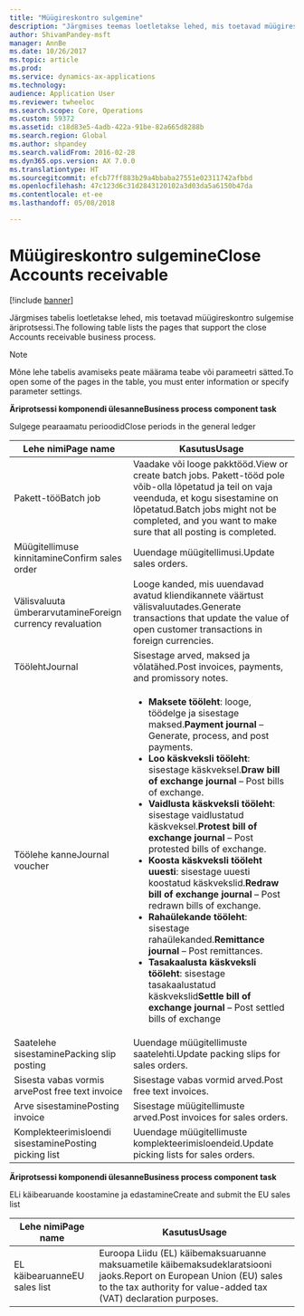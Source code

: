 ```yaml
---
title: "Müügireskontro sulgemine"
description: "Järgmises teemas loetletakse lehed, mis toetavad müügireskontro sulgemise äriprotsessi."
author: ShivamPandey-msft
manager: AnnBe
ms.date: 10/26/2017
ms.topic: article
ms.prod: 
ms.service: dynamics-ax-applications
ms.technology: 
audience: Application User
ms.reviewer: twheeloc
ms.search.scope: Core, Operations
ms.custom: 59372
ms.assetid: c18d83e5-4adb-422a-91be-82a665d8288b
ms.search.region: Global
ms.author: shpandey
ms.search.validFrom: 2016-02-28
ms.dyn365.ops.version: AX 7.0.0
ms.translationtype: HT
ms.sourcegitcommit: efcb77ff883b29a4bbaba27551e02311742afbbd
ms.openlocfilehash: 47c123d6c31d2843120102a3d03da5a6150b47da
ms.contentlocale: et-ee
ms.lasthandoff: 05/08/2018

---
```


# <a name="close-accounts-receivable"></a><span data-ttu-id="67e5a-103">Müügireskontro sulgemine</span><span class="sxs-lookup"><span data-stu-id="67e5a-103">Close Accounts receivable</span></span>

[!include [banner](../includes/banner.md)]

<span data-ttu-id="67e5a-104">Järgmises tabelis loetletakse lehed, mis toetavad müügireskontro sulgemise äriprotsessi.</span><span class="sxs-lookup"><span data-stu-id="67e5a-104">The following table lists the pages that support the close Accounts receivable business process.</span></span>

> [!NOTE] 
> <span data-ttu-id="67e5a-105">Mõne lehe tabelis avamiseks peate määrama teabe või parameetri sätted.</span><span class="sxs-lookup"><span data-stu-id="67e5a-105">To open some of the pages in the table, you must enter information or specify parameter settings.</span></span>

<span data-ttu-id="67e5a-106">**Äriprotsessi komponendi ülesanne**</span><span class="sxs-lookup"><span data-stu-id="67e5a-106">**Business process component task**</span></span>                   

<span data-ttu-id="67e5a-107">Sulgege pearaamatu perioodid</span><span class="sxs-lookup"><span data-stu-id="67e5a-107">Close periods in the general ledger</span></span>

| <span data-ttu-id="67e5a-108">Lehe nimi</span><span class="sxs-lookup"><span data-stu-id="67e5a-108">Page name</span></span>                            | <span data-ttu-id="67e5a-109">Kasutus</span><span class="sxs-lookup"><span data-stu-id="67e5a-109">Usage</span></span>                                                                                      |
|--------------------------------------|--------------------------------------------------------------------------------------------|
|<span data-ttu-id="67e5a-110">Pakett-töö</span><span class="sxs-lookup"><span data-stu-id="67e5a-110">Batch job</span></span>                             | <span data-ttu-id="67e5a-111">Vaadake või looge pakktööd.</span><span class="sxs-lookup"><span data-stu-id="67e5a-111">View or create batch jobs.</span></span> <span data-ttu-id="67e5a-112">Pakett-tööd pole võib-olla lõpetatud ja teil on vaja veenduda, et kogu sisestamine on lõpetatud.</span><span class="sxs-lookup"><span data-stu-id="67e5a-112">Batch jobs might not be completed, and you want to make sure that all posting is completed.</span></span>                                                                                                               |
|<span data-ttu-id="67e5a-113">Müügitellimuse kinnitamine</span><span class="sxs-lookup"><span data-stu-id="67e5a-113">Confirm sales order</span></span>                   | <span data-ttu-id="67e5a-114">Uuendage müügitellimusi.</span><span class="sxs-lookup"><span data-stu-id="67e5a-114">Update sales orders.</span></span>                                                                       |
|<span data-ttu-id="67e5a-115">Välisvaluuta ümberarvutamine</span><span class="sxs-lookup"><span data-stu-id="67e5a-115">Foreign currency revaluation</span></span>          | <span data-ttu-id="67e5a-116">Looge kanded, mis uuendavad avatud kliendikannete väärtust välisvaluutades.</span><span class="sxs-lookup"><span data-stu-id="67e5a-116">Generate transactions that update the value of open customer transactions in foreign currencies.</span></span>                                                                                                                         |
| <span data-ttu-id="67e5a-117">Tööleht</span><span class="sxs-lookup"><span data-stu-id="67e5a-117">Journal</span></span>                              | <span data-ttu-id="67e5a-118">Sisestage arved, maksed ja võlatähed.</span><span class="sxs-lookup"><span data-stu-id="67e5a-118">Post invoices, payments, and promissory notes.</span></span>                                             |
| <span data-ttu-id="67e5a-119">Töölehe kanne</span><span class="sxs-lookup"><span data-stu-id="67e5a-119">Journal voucher</span></span>                      |<ul><li><span data-ttu-id="67e5a-120">**Maksete tööleht**: looge, töödelge ja sisestage maksed.</span><span class="sxs-lookup"><span data-stu-id="67e5a-120">**Payment journal** – Generate, process, and post payments.</span></span></li><li><span data-ttu-id="67e5a-121">**Loo käskveksli tööleht**: sisestage käskveksel.</span><span class="sxs-lookup"><span data-stu-id="67e5a-121">**Draw bill of exchange journal** – Post bills of exchange.</span></span></li><li><span data-ttu-id="67e5a-122">**Vaidlusta käskveksli tööleht**: sisestage vaidlustatud käskveksel.</span><span class="sxs-lookup"><span data-stu-id="67e5a-122">**Protest bill of exchange journal** – Post protested bills of exchange.</span></span></li><li><span data-ttu-id="67e5a-123">**Koosta käskveksli tööleht uuesti**: sisestage uuesti koostatud käskvekslid.</span><span class="sxs-lookup"><span data-stu-id="67e5a-123">**Redraw bill of exchange journal** – Post redrawn bills of exchange.</span></span></li><li><span data-ttu-id="67e5a-124">**Rahaülekande tööleht**: sisestage rahaülekanded.</span><span class="sxs-lookup"><span data-stu-id="67e5a-124">**Remittance journal** – Post remittances.</span></span></li><li><span data-ttu-id="67e5a-125">**Tasakaalusta käskveksli tööleht**: sisestage tasakaalustatud käskvekslid</span><span class="sxs-lookup"><span data-stu-id="67e5a-125">**Settle bill of exchange journal** – Post settled bills of exchange</span></span></li></ul>                   |
| <span data-ttu-id="67e5a-126">Saatelehe sisestamine</span><span class="sxs-lookup"><span data-stu-id="67e5a-126">Packing slip posting</span></span>                 | <span data-ttu-id="67e5a-127">Uuendage müügitellimuste saatelehti.</span><span class="sxs-lookup"><span data-stu-id="67e5a-127">Update packing slips for sales orders.</span></span>                                                     |
| <span data-ttu-id="67e5a-128">Sisesta vabas vormis arve</span><span class="sxs-lookup"><span data-stu-id="67e5a-128">Post free text invoice</span></span>               | <span data-ttu-id="67e5a-129">Sisestage vabas vormid arved.</span><span class="sxs-lookup"><span data-stu-id="67e5a-129">Post free text invoices.</span></span>                                                                   |
| <span data-ttu-id="67e5a-130">Arve sisestamine</span><span class="sxs-lookup"><span data-stu-id="67e5a-130">Posting invoice</span></span>                      | <span data-ttu-id="67e5a-131">Sisestage müügitellimuste arved.</span><span class="sxs-lookup"><span data-stu-id="67e5a-131">Post invoices for sales orders.</span></span>                                                            |
| <span data-ttu-id="67e5a-132">Komplekteerimisloendi sisestamine</span><span class="sxs-lookup"><span data-stu-id="67e5a-132">Posting picking list</span></span>                 |<span data-ttu-id="67e5a-133">Uuendage müügitellimuste komplekteerimisloendeid.</span><span class="sxs-lookup"><span data-stu-id="67e5a-133">Update picking lists for sales orders.</span></span>                                                      |

<span data-ttu-id="67e5a-134">**Äriprotsessi komponendi ülesanne**</span><span class="sxs-lookup"><span data-stu-id="67e5a-134">**Business process component task**</span></span>   

<span data-ttu-id="67e5a-135">ELi käibearuande koostamine ja edastamine</span><span class="sxs-lookup"><span data-stu-id="67e5a-135">Create and submit the EU sales list</span></span>

| <span data-ttu-id="67e5a-136">Lehe nimi</span><span class="sxs-lookup"><span data-stu-id="67e5a-136">Page name</span></span>                            | <span data-ttu-id="67e5a-137">Kasutus</span><span class="sxs-lookup"><span data-stu-id="67e5a-137">Usage</span></span>                                                                                      |
|--------------------------------------|--------------------------------------------------------------------------------------------|
|<span data-ttu-id="67e5a-138">EL käibearuanne</span><span class="sxs-lookup"><span data-stu-id="67e5a-138">EU sales list</span></span>                         | <span data-ttu-id="67e5a-139">Euroopa Liidu (EL) käibemaksuaruanne maksuametile käibemaksudeklaratsiooni jaoks.</span><span class="sxs-lookup"><span data-stu-id="67e5a-139">Report on European Union (EU) sales to the tax authority for value-added tax (VAT) declaration purposes.</span></span>                                                                                                                           |







